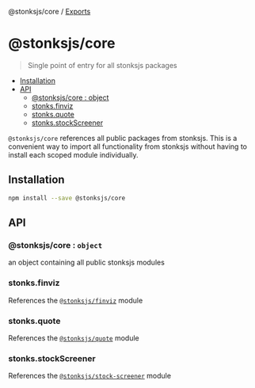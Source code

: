 @stonksjs/core / [Exports](modules.md)

# @stonksjs/core

> Single point of entry for all stonksjs packages

- [Installation](#installation)
- [API](#api)
  - [@stonksjs/core : object](#stonksjscore--object)
  - [stonks.finviz](#stonksfinviz)
  - [stonks.quote](#stonksquote)
  - [stonks.stockScreener](#stonksstockscreener)

`@stonksjs/core` references all public packages from stonksjs. This is a
convenient way to import all functionality from stonksjs without having to
install each scoped module individually.

## Installation

```bash
npm install --save @stonksjs/core
```

## API

### @stonksjs/core : <code>object</code>

an object containing all public stonksjs modules

### stonks.finviz

References the
[`@stonksjs/finviz`](https://nielse63.github.io/stonksjs/tree/main/packages/finviz)
module

### stonks.quote

References the
[`@stonksjs/quote`](https://nielse63.github.io/stonksjs/tree/main/packages/quote)
module

### stonks.stockScreener

References the
[`@stonksjs/stock-screener`](https://nielse63.github.io/stonksjs/tree/main/packages/stock-screener)
module
